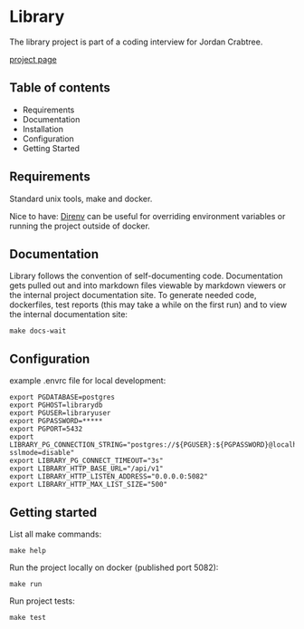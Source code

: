 # Library

The library project is part of a coding interview for Jordan Crabtree.

[project page](https://github.com/slcjordan/library)

## Table of contents
- Requirements
- Documentation
- Installation
- Configuration
- Getting Started

## Requirements

Standard unix tools, make and docker.

Nice to have: [Direnv](https://direnv.net/) can be useful for overriding environment variables or running the project outside of docker.

## Documentation

Library follows the convention of self-documenting code. Documentation gets pulled out and into markdown files viewable by markdown viewers or the internal project documentation site. To generate needed code, dockerfiles, test reports (this may take a while on the first run) and to view the internal documentation site:

```
make docs-wait
```

## Configuration

example .envrc file for local development:

```
export PGDATABASE=postgres
export PGHOST=librarydb
export PGUSER=libraryuser
export PGPASSWORD=*****
export PGPORT=5432
export LIBRARY_PG_CONNECTION_STRING="postgres://${PGUSER}:${PGPASSWORD}@localhost:${PGPORT}/${PGDATABASE}?sslmode=disable"
export LIBRARY_PG_CONNECT_TIMEOUT="3s"
export LIBRARY_HTTP_BASE_URL="/api/v1"
export LIBRARY_HTTP_LISTEN_ADDRESS="0.0.0.0:5082"
export LIBRARY_HTTP_MAX_LIST_SIZE="500"
```

## Getting started

List all make commands:
```
make help
```

Run the project locally on docker (published port 5082):
```
make run
```

Run project tests:
```
make test
```
